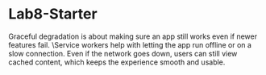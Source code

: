 # Lab8-Starter
Graceful degradation is about making sure an app still works even if newer features fail. 
\\Service workers help with letting the app run offline or on a slow connection. Even if the network goes down, users can still view cached content, which keeps the experience smooth and usable.